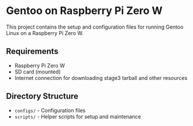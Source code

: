 # Gentoo on Raspberry Pi Zero W

This project contains the setup and configuration files for running Gentoo Linux on a Raspberry Pi Zero W.

## Requirements
- Raspberry Pi Zero W
- SD card (mounted)
- Internet connection for downloading stage3 tarball and other resources

## Directory Structure
- `configs/` - Configuration files
- `scripts/` - Helper scripts for setup and maintenance
